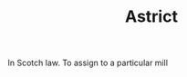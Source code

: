 ---
title: Astrict
permalink: "/definitions/astrict.html"
body: In Scotch law. To assign to a particular mill
published_at: '2018-07-07'
layout: post
---